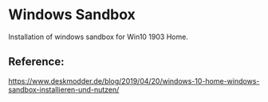 # Windows Sandbox

Installation of windows sandbox for Win10 1903 Home.  

## Reference:
<https://www.deskmodder.de/blog/2019/04/20/windows-10-home-windows-sandbox-installieren-und-nutzen/>
